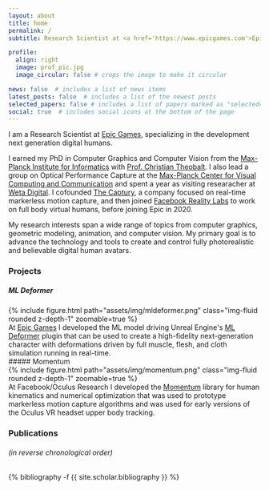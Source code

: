 ```yaml
---
layout: about
title: home
permalink: /
subtitle: Research Scientist at <a href='https://www.epicgames.com'>Epic Games</a>.

profile:
  align: right
  image: prof_pic.jpg
  image_circular: false # crops the image to make it circular

news: false  # includes a list of news items
latest_posts: false  # includes a list of the newest posts
selected_papers: false # includes a list of papers marked as "selected={true}"
social: true  # includes social icons at the bottom of the page
---
```


I am a Research Scientist at [Epic Games](https://www.epicgames.com), specializing in the development next generation digital humans.

I earned my PhD in Computer Graphics and Computer Vision from the [Max-Planck Institute for Informatics](https://www.mpi-inf.mpg.de/departments/computer-graphics) with [Prof. Christian Theobalt](https://people.mpi-inf.mpg.de/~theobalt/). I also lead a group on Optical Performance Capture at the [Max-Planck Center for Visual Computing and Communication](https://www.mpc-vcc.org/) and spent a year as visiting researacher at [Weta Digital](https://www.wetafx.co.nz/). I cofounded [The Captury](https://www.thecaptury.com/), a company focused on real-time markerless motion capture, and then joined [Facebook Reality Labs](https://www.facebook.com/careers/life/facebook-reality-labs-turning-ideas-into-realities) to work on full body virtual humans, before joining Epic in 2020.

My research interests span a wide range of topics from computer graphics, geometric modeling, animation, and computer vision. My primary goal is to advance the technology and tools to create and control fully photorealistic and believable digital human avatars.

### Projects
##### ML Deformer
<div class="row mt-3">
    <div class="col-sm mt-3 mt-md-0">
        {% include figure.html path="assets/img/mldeformer.png" class="img-fluid rounded z-depth-1" zoomable=true %}
    </div>
    <div class="col-sm mt-3 mt-md-0">
        At <a href="https://www.epicgames.com">Epic Games</a> I developed the ML model driving Unreal Engine's <a href="https://www.unrealengine.com/marketplace/en-US/product/ml-deformer-sample">ML Deformer</A> plugin that can be used to create a high-fidelity next-generation character with deformations driven by full muscle, flesh, and cloth simulation running in real-time. 
    </div>
</div>
##### Momentum
<div class="row mt-3">
    <div class="col-sm mt-3 mt-md-0">
        {% include figure.html path="assets/img/momentum.png" class="img-fluid rounded z-depth-1" zoomable=true %}
    </div>
    <div class="col-sm mt-3 mt-md-0">
        At Facebook/Oculus Research I developed the <a href="https://facebookincubator.github.io/momentum/">Momentum</A> library for human kinematics and numerical optimization that was used to prototype markerless motion capture algorithms and was used for early versions of the Oculus VR headset upper body tracking.
    </div>
</div>

### Publications
###### (in reverse chronological order)

<div class="publications">

{% bibliography -f {{ site.scholar.bibliography }} %}

</div>
